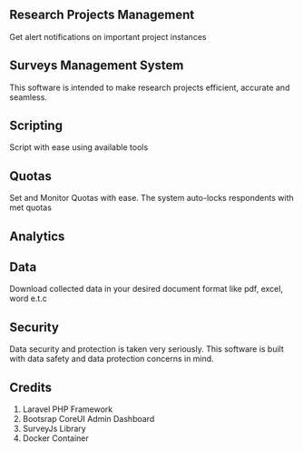 ## Research Projects Management

Get alert notifications on important project instances

## Surveys Management System

This software is intended to make research projects efficient, accurate and seamless.

## Scripting

Script with ease using available tools

## Quotas

Set and Monitor Quotas with ease. The system auto-locks respondents with met quotas

## Analytics


## Data

Download collected data in your desired document format like pdf, excel, word e.t.c

## Security

Data security and protection is taken very seriously. This software is built with data safety and data protection concerns in mind.

## Credits
   1. Laravel PHP Framework
   2. Bootsrap CoreUI Admin Dashboard
   3. SurveyJs Library
   4. Docker Container

